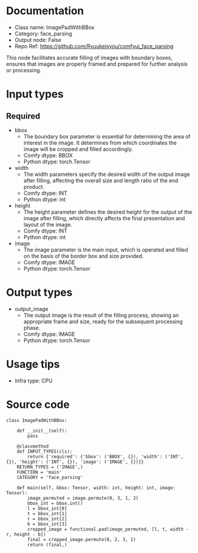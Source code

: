 # Documentation
- Class name: ImagePadWithBBox
- Category: face_parsing
- Output node: False
- Repo Ref: https://github.com/Ryuukeisyou/comfyui_face_parsing

This node facilitates accurate filling of images with boundary boxes, ensures that images are properly framed and prepared for further analysis or processing.

# Input types
## Required
- bbox
    - The boundary box parameter is essential for determining the area of interest in the image. It determines from which coordinates the image will be cropped and filled accordingly.
    - Comfy dtype: BBOX
    - Python dtype: torch.Tensor
- width
    - The width parameters specify the desired width of the output image after filling, affecting the overall size and length ratio of the end product.
    - Comfy dtype: INT
    - Python dtype: int
- height
    - The height parameter defines the desired height for the output of the image after filling, which directly affects the final presentation and layout of the image.
    - Comfy dtype: INT
    - Python dtype: int
- image
    - The image parameter is the main input, which is operated and filled on the basis of the border box and size provided.
    - Comfy dtype: IMAGE
    - Python dtype: torch.Tensor

# Output types
- output_image
    - The output image is the result of the filling process, showing an appropriate frame and size, ready for the subsequent processing phase.
    - Comfy dtype: IMAGE
    - Python dtype: torch.Tensor

# Usage tips
- Infra type: CPU

# Source code
```
class ImagePadWithBBox:

    def __init__(self):
        pass

    @classmethod
    def INPUT_TYPES(cls):
        return {'required': {'bbox': ('BBOX', {}), 'width': ('INT', {}), 'height': ('INT', {}), 'image': ('IMAGE', {})}}
    RETURN_TYPES = ('IMAGE',)
    FUNCTION = 'main'
    CATEGORY = 'face_parsing'

    def main(self, bbox: Tensor, width: int, height: int, image: Tensor):
        image_permuted = image.permute(0, 3, 1, 2)
        bbox_int = bbox.int()
        l = bbox_int[0]
        t = bbox_int[1]
        r = bbox_int[2]
        b = bbox_int[3]
        cropped_image = functional.pad(image_permuted, [l, t, width - r, height - b])
        final = cropped_image.permute(0, 2, 3, 1)
        return (final,)
```